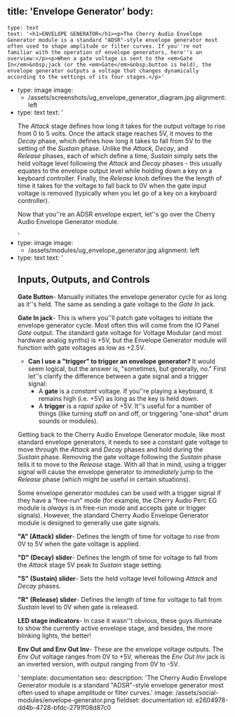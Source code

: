 title: 'Envelope Generator'
body:
  -
    type: text
    text: '<h1>ENVELOPE GENERATOR</h1><p>The Cherry Audio Envelope Generator module is a standard "ADSR"-style envelope generator most often used to shape amplitude or filter curves. If you''re not familiar with the operation of envelope generators, here''s an overview:</p><p>When a gate voltage is sent to the <em>Gate In</em>&nbsp;jack (or the <em>Gate</em>&nbsp;button is held), the envelope generator outputs a voltage that changes dynamically according to the settings of its four stages.</p>'
  -
    type: image
    image:
      - /assets/screenshots/ug_envelope_generator_diagram.jpg
    alignment: left
  -
    type: text
    text: '<p>The <em>Attack</em>&nbsp;stage defines how long it takes for the output voltage to rise from 0 to 5 volts. Once the attack stage reaches 5V, it moves to the <em>Decay</em>&nbsp;phase, which defines how long it takes to fall from 5V to the setting of the <em>Sustain</em>&nbsp;phase. Unlike the <em>Attack</em>, <em>Decay</em>, and <em>Release</em>&nbsp;phases, each of which define a time, <em>Sustain</em>&nbsp;simply sets the held voltage level following the <em>Attack</em>&nbsp;and <em>Decay</em>&nbsp;phases - this usually equates to the envelope output level while holding down a key on a keyboard controller. Finally, the <em>Release</em>&nbsp;knob defines the the length of time it takes for the voltage to fall back to 0V when the gate input voltage is removed (typically when you let go of a key on a keyboard controller).</p><p>Now that you''re an ADSR envelope expert, let''s go over the Cherry Audio Envelope Generator module.</p>'
  -
    type: image
    image:
      - /assets/modules/ug_envelope_generator.jpg
    alignment: left
  -
    type: text
    text: '<h2>Inputs, Outputs, and Controls</h2><p><strong>Gate Button</strong>- Manually initiates the envelope generator cycle for as long as it''s held. The same as sending a gate voltage to the <em>Gate In</em>&nbsp;jack.</p><p><strong>Gate In jack</strong>- This is where you''ll patch gate voltages to initiate the envelope generator cycle. Most often this will come from the IO Panel <em>Gate</em>&nbsp;output. The standard gate voltage for Voltage Modular (and most hardware analog synths) is +5V, but the Envelope Generator module will function with gate voltages as low as +2.5V.</p><ul><li><strong>Can I use a "trigger" to trigger an envelope generator?&nbsp;</strong>It would seem logical, but the answer is, "sometimes, but generally, no." First let''s clarify the difference between a gate signal and a trigger signal:<ul><li>A <strong>gate</strong> is a <em>constant</em>&nbsp;voltage. If you''re playing a keyboard, it remains high (i.e. +5V) as long as the key is held down.&nbsp;</li><li>A <strong>trigger</strong> is a <em>rapid spike</em> of +5V. It''s useful for a number of things (like turning stuff on and off, or triggering "one-shot" drum sounds or modules).</li></ul></li></ul><p>Getting back to the Cherry Audio Envelope Generator module, like most standard envelope generators, it needs to see a constant gate voltage to move through the <em>Attack</em>&nbsp;and <em>Decay</em>&nbsp;phases and hold during the <em>Sustain</em>&nbsp;phase. Removing the gate voltage following the <em>Sustain</em>&nbsp;phase tells it to move to the <em>Release</em>&nbsp;stage. With all that in mind, using a trigger signal will cause the envelope generator to <em>immediately</em>&nbsp;jump to the <em>Release</em>&nbsp;phase (which might be useful in certain situations).</p><p>Some envelope generator modules can be used with a trigger signal if they have a "free-run" mode (for example, the Cherry Audio Perc EG module is <em>always</em>&nbsp;is in free-run mode and accepts gate or trigger signals). However, the standard Cherry Audio Envelope Generator module is designed to generally use gate signals.</p><p><strong>"A" (Attack) slider</strong>- Defines the length of time for voltage to rise from 0V to 5V when the gate voltage is applied.</p><p><strong>"D" (Decay) slider</strong>- Defines the length of time for voltage to fall from the <em>Attack</em>&nbsp;stage 5V peak to <em>Sustain</em>&nbsp;stage setting.</p><p><strong>"S" (Sustain) slider</strong>- Sets the held voltage level following <em>Attack</em>&nbsp;and <em>Decay</em>&nbsp;phases.</p><p><strong>"R" (Release) slider</strong>- Defines the length of time for voltage to fall from <em>Sustain</em>&nbsp;level to 0V when gate is released.</p><p><strong>LED stage indicators</strong>- In case it wasn''t obvious, these guys illuminate to show the currently active envelope stage, and besides, the more blinking lights, the better!</p><p><strong>Env Out and Env Out Inv</strong>- These are the envelope voltage outputs. The <em>Env Out</em>&nbsp;voltage ranges from 0V to +5V, whereas the <em>Env Out Inv</em>&nbsp;jack is an inverted version, with output ranging from 0V to -5V.</p>'
template: documentation
seo:
  description: 'The Cherry Audio Envelope Generator module is a standard "ADSR"-style envelope generator most often used to shape amplitude or filter curves.'
  image: /assets/social-modules/envelope-generator.png
fieldset: documentation
id: e2604978-dd4b-4728-bfdc-2791f08d87c0
